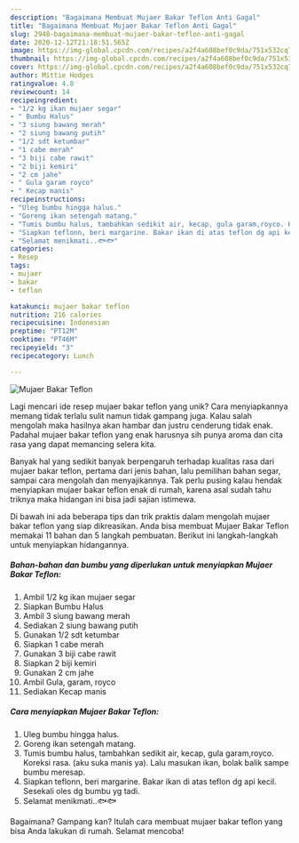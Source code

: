 ```yaml
---
description: "Bagaimana Membuat Mujaer Bakar Teflon Anti Gagal"
title: "Bagaimana Membuat Mujaer Bakar Teflon Anti Gagal"
slug: 2948-bagaimana-membuat-mujaer-bakar-teflon-anti-gagal
date: 2020-12-12T21:18:51.565Z
image: https://img-global.cpcdn.com/recipes/a2f4a608bef0c9da/751x532cq70/mujaer-bakar-teflon-foto-resep-utama.jpg
thumbnail: https://img-global.cpcdn.com/recipes/a2f4a608bef0c9da/751x532cq70/mujaer-bakar-teflon-foto-resep-utama.jpg
cover: https://img-global.cpcdn.com/recipes/a2f4a608bef0c9da/751x532cq70/mujaer-bakar-teflon-foto-resep-utama.jpg
author: Mittie Hodges
ratingvalue: 4.8
reviewcount: 14
recipeingredient:
- "1/2 kg ikan mujaer segar"
- " Bumbu Halus"
- "3 siung bawang merah"
- "2 siung bawang putih"
- "1/2 sdt ketumbar"
- "1 cabe merah"
- "3 biji cabe rawit"
- "2 biji kemiri"
- "2 cm jahe"
- " Gula garam royco"
- " Kecap manis"
recipeinstructions:
- "Uleg bumbu hingga halus."
- "Goreng ikan setengah matang."
- "Tumis bumbu halus, tambahkan sedikit air, kecap, gula garam,royco. Koreksi rasa. (aku suka manis ya). Lalu masukan ikan, bolak balik sampe bumbu meresap."
- "Siapkan teflonn, beri margarine. Bakar ikan di atas teflon dg api kecil. Sesekali oles dg bumbu yg tadi."
- "Selamat menikmati..🐟🐟"
categories:
- Resep
tags:
- mujaer
- bakar
- teflon

katakunci: mujaer bakar teflon 
nutrition: 216 calories
recipecuisine: Indonesian
preptime: "PT12M"
cooktime: "PT46M"
recipeyield: "3"
recipecategory: Lunch

---
```



![Mujaer Bakar Teflon](https://img-global.cpcdn.com/recipes/a2f4a608bef0c9da/751x532cq70/mujaer-bakar-teflon-foto-resep-utama.jpg)

Lagi mencari ide resep mujaer bakar teflon yang unik? Cara menyiapkannya memang tidak terlalu sulit namun tidak gampang juga. Kalau salah mengolah maka hasilnya akan hambar dan justru cenderung tidak enak. Padahal mujaer bakar teflon yang enak harusnya sih punya aroma dan cita rasa yang dapat memancing selera kita.

Banyak hal yang sedikit banyak berpengaruh terhadap kualitas rasa dari mujaer bakar teflon, pertama dari jenis bahan, lalu pemilihan bahan segar, sampai cara mengolah dan menyajikannya. Tak perlu pusing kalau hendak menyiapkan mujaer bakar teflon enak di rumah, karena asal sudah tahu triknya maka hidangan ini bisa jadi sajian istimewa.




Di bawah ini ada beberapa tips dan trik praktis dalam mengolah mujaer bakar teflon yang siap dikreasikan. Anda bisa membuat Mujaer Bakar Teflon memakai 11 bahan dan 5 langkah pembuatan. Berikut ini langkah-langkah untuk menyiapkan hidangannya.

<!--inarticleads1-->

##### Bahan-bahan dan bumbu yang diperlukan untuk menyiapkan Mujaer Bakar Teflon:

1. Ambil 1/2 kg ikan mujaer segar
1. Siapkan  Bumbu Halus
1. Ambil 3 siung bawang merah
1. Sediakan 2 siung bawang putih
1. Gunakan 1/2 sdt ketumbar
1. Siapkan 1 cabe merah
1. Gunakan 3 biji cabe rawit
1. Siapkan 2 biji kemiri
1. Gunakan 2 cm jahe
1. Ambil  Gula, garam, royco
1. Sediakan  Kecap manis




<!--inarticleads2-->

##### Cara menyiapkan Mujaer Bakar Teflon:

1. Uleg bumbu hingga halus.
1. Goreng ikan setengah matang.
1. Tumis bumbu halus, tambahkan sedikit air, kecap, gula garam,royco. Koreksi rasa. (aku suka manis ya). Lalu masukan ikan, bolak balik sampe bumbu meresap.
1. Siapkan teflonn, beri margarine. Bakar ikan di atas teflon dg api kecil. Sesekali oles dg bumbu yg tadi.
1. Selamat menikmati..🐟🐟




Bagaimana? Gampang kan? Itulah cara membuat mujaer bakar teflon yang bisa Anda lakukan di rumah. Selamat mencoba!
